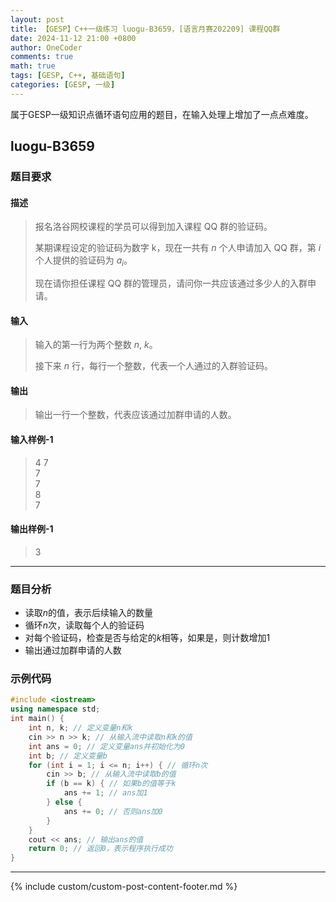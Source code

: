 ```yaml
---
layout: post
title: 【GESP】C++一级练习 luogu-B3659，[语言月赛202209] 课程QQ群
date: 2024-11-12 21:00 +0800
author: OneCoder
comments: true
math: true
tags: [GESP, C++, 基础语句]
categories: [GESP, 一级]
---
```

属于GESP一级知识点循环语句应用的题目，在输入处理上增加了一点点难度。

<!--more-->

## luogu-B3659

### 题目要求

#### 描述

>报名洛谷网校课程的学员可以得到加入课程 QQ 群的验证码。
>
>某期课程设定的验证码为数字 k，现在一共有 $n$ 个人申请加入 QQ 群，第 $i$ 个人提供的验证码为 $a_i$。
>
>现在请你担任课程 QQ 群的管理员，请问你一共应该通过多少人的入群申请。

#### 输入

>输入的第一行为两个整数 $n$, $k$。
>
>接下来 $n$ 行，每行一个整数，代表一个人通过的入群验证码。

#### 输出

>输出一行一个整数，代表应该通过加群申请的人数。

#### 输入样例-1

>4 7  
>7  
>7  
>8  
>7

#### 输出样例-1

>3

---

### 题目分析

- 读取$n$的值，表示后续输入的数量
- 循环$n$次，读取每个人的验证码
- 对每个验证码，检查是否与给定的$k$相等，如果是，则计数增加1
- 输出通过加群申请的人数

### 示例代码

```cpp
#include <iostream>
using namespace std;
int main() {
    int n, k; // 定义变量n和k
    cin >> n >> k; // 从输入流中读取n和k的值
    int ans = 0; // 定义变量ans并初始化为0
    int b; // 定义变量b
    for (int i = 1; i <= n; i++) { // 循环n次
        cin >> b; // 从输入流中读取b的值
        if (b == k) { // 如果b的值等于k
            ans += 1; // ans加1
        } else {
            ans += 0; // 否则ans加0
        }
    }
    cout << ans; // 输出ans的值
    return 0; // 返回0，表示程序执行成功
}
```

---

{% include custom/custom-post-content-footer.md %}
